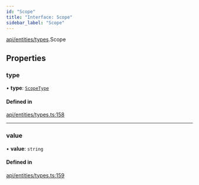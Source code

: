```yaml
---
id: "Scope"
title: "Interface: Scope"
sidebar_label: "Scope"
---
```


[api/entities/types](../../../../../modules/API/Entities/Types/Types.md).Scope

## Properties

### type

• **type**: [`ScopeType`](../../../../../enums/API/Entities/Types/ScopeType/ScopeType.md)

#### Defined in

[api/entities/types.ts:158](https://github.com/PolymeshAssociation/polymesh-sdk/blob/fbf6882d0/src/api/entities/types.ts#L158)

___

### value

• **value**: `string`

#### Defined in

[api/entities/types.ts:159](https://github.com/PolymeshAssociation/polymesh-sdk/blob/fbf6882d0/src/api/entities/types.ts#L159)
